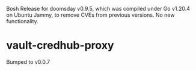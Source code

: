 Bosh Release for doomsday v0.9.5, which was compiled under Go v1.20.4 on
Ubuntu Jammy, to remove CVEs from previous versions.  No new functionality.

# vault-credhub-proxy
Bumped  to v0.0.7
